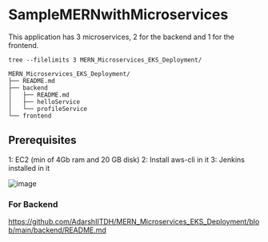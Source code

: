 # SampleMERNwithMicroservices

This application has 3 microservices, 2 for the backend and 1 for the frontend.
```
tree --filelimits 3 MERN_Microservices_EKS_Deployment/
```
```
MERN_Microservices_EKS_Deployment/
├── README.md
├── backend
│   ├── README.md
│   ├── helloService  
│   └── profileService  
└── frontend 
```
## Prerequisites
1: EC2 (min of 4Gb ram and 20 GB disk)
2: Install aws-cli in it 
3: Jenkins installed in it


![image](https://github.com/AdarshIITDH/SampleMERNwithMicroservices/assets/60352729/73977351-6211-445d-af38-9e6151a49663)


### For Backend

https://github.com/AdarshIITDH/MERN_Microservices_EKS_Deployment/blob/main/backend/README.md




